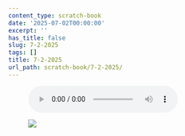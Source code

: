```yaml
---
content_type: scratch-book
date: '2025-07-02T00:00:00'
excerpt: ''
has_title: false
slug: 7-2-2025
tags: []
title: 7-2-2025
url_path: scratch-book/7-2-2025/
---
```


<figure class="content-figure tc">
<audio src="/var/folders/00/m0dh17fx20x643d8j3n34mwm0000gp/T/blob_assets_u6f9wix7/audio_1751473376398.mp3" controls></audio>
<figcaption class="f6 gray tl"></figcaption>
</figure>
<figure class="content-figure tc">
<img src="https://mp1ewwuojwmnpxpy.public.blob.vercel-storage.com/media_1751472238567-kKLzg0HEsQQAUVxD6HlWDfCvlPc2Qq.webp" width="auto" class="w-80 ba b--light-gray bw2 br2">
<figcaption class="f6 gray tl"></figcaption>
</figure>